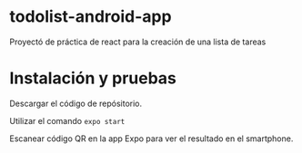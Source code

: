 # todolist-android-app
Proyectó de práctica de react para la creación de una lista de tareas

# Instalación y pruebas

Descargar el código de repósitorio.

Utilizar el comando ```expo start```

Escanear código QR en la app Expo para ver el resultado en el smartphone.

